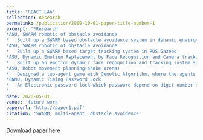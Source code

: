 ```yaml
---
title: "REACT LAb"
collection: Research
permalink: /publication/2009-10-01-paper-title-number-1
excerpt: '*Research 
*ASU, SWARM robotic of obstacle avoidance						
*	Built up a SWARM based obstacle avoidance system in dynamic environment
*ASU, SWARM robotic of obstacle avoidance						
*	Built up a SWARM based target tracking system in ROS Gazebo
*ASU, Dynamic Emotion Replacement by Face Recognition and Camera tracking						
*	Built up an emotion dynamic face recognition and tracking system such that the face could be mosaiced with emoji to realized privacy protection in video stream.
*ASU, Robot movement planning(snake arena)								 
*	Designed a two-agent game with Genetic Algorithm, where the agents are able to learn how to fight with each other along the game
*ENMU, Dynamic Timing Password Lock					
*	An Electronic password lock which password depend on digit number and time frame.  
'
date: 2020-05-01
venue: 'future work'
paperurl: 'http://paper1.pdf'
citation: 'SWARM, multi-agent, obstacle avoidence'
---
```



[Download paper here](http://a.pdf)


